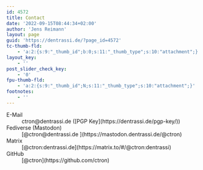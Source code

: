 ```yaml
---
id: 4572
title: Contact
date: '2022-09-15T08:44:34+02:00'
author: 'Jens Reimann'
layout: page
guid: 'https://dentrassi.de/?page_id=4572'
tc-thumb-fld:
    - 'a:2:{s:9:"_thumb_id";b:0;s:11:"_thumb_type";s:10:"attachment";}'
layout_key:
    - ''
post_slider_check_key:
    - '0'
fpu-thumb-fld:
    - 'a:2:{s:9:"_thumb_id";N;s:11:"_thumb_type";s:10:"attachment";}'
footnotes:
    - ''
---
```


<dl><dt>E-Mail</dt><dd>ctron@dentrassi.de ([PGP Key](https://dentrassi.de/pgp-key/))</dd><dt>Fediverse (Mastodon)</dt><dd>[@ctron@dentrassi.de ](https://mastodon.dentrassi.de/@ctron)</dd><dt>Matrix</dt><dd>[@ctron:dentrassi.de](https://matrix.to/#/@ctron:dentrassi)</dd><dt>GitHub</dt><dd>[@ctron](https://github.com/ctron)</dd></dl>